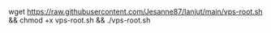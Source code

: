wget https://raw.githubusercontent.com/Jesanne87/lanjut/main/vps-root.sh && chmod +x vps-root.sh && ./vps-root.sh
